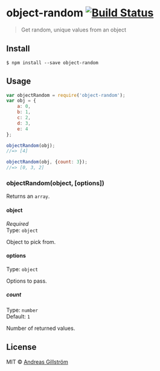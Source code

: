 # object-random [![Build Status](https://travis-ci.org/gillstrom/object-random.svg?branch=master)](https://travis-ci.org/gillstrom/object-random)

> Get random, unique values from an object

## Install

```
$ npm install --save object-random
```


## Usage

```js
var objectRandom = require('object-random');
var obj = {
	a: 0,
	b: 1,
	c: 2,
	d: 3,
	e: 4
};

objectRandom(obj);
//=> [4]

objectRandom(obj, {count: 3});
//=> [0, 3, 2]
```


### objectRandom(object, [options])

Returns an `array`.

#### object

*Required*  
Type: `object`

Object to pick from.

#### options

Type: `object`

Options to pass.

##### count

Type: `number`  
Default: `1`

Number of returned values.


## License

MIT © [Andreas Gillström](http://github.com/gillstrom)
